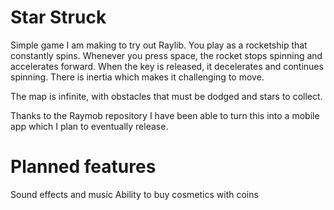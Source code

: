 # Star Struck
Simple game I am making to try out Raylib.
You play as a rocketship that constantly spins. Whenever you press space, the rocket stops spinning and accelerates forward. When the key is released, it decelerates and continues spinning. There is inertia which makes it challenging to move.

The map is infinite, with obstacles that must be dodged and stars to collect.

Thanks to the Raymob repository I have been able to turn this into a mobile app which I plan to eventually release.

# Planned features
Sound effects and music
Ability to buy cosmetics with coins
  
